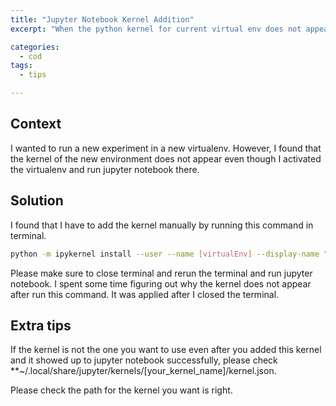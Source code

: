 ```yaml
---
title: "Jupyter Notebook Kernel Addition"
excerpt: "When the python kernel for current virtual env does not appear"

categories:
  - cod
tags:
  - tips

---
```

## Context
I wanted to run a new experiment in a new virtualenv. However, I found that the kernel of the new environment does not appear even though I activated the virtualenv and run jupyter notebook there. 

## Solution
I found that I have to add the kernel manually by running this command in terminal. 

```bash
python -m ipykernel install --user --name [virtualEnv] --display-name "[displayKernelName]"

```

Please make sure to close terminal and rerun the terminal and run jupyter notebook. I spent some time figuring out why the kernel does not appear after run this command. It was applied after I closed the terminal.

## Extra tips
If the kernel is not the one you want to use even after you added this kernel and it showed up to jupyter notebook successfully, please check **~/.local/share/jupyter/kernels/[your_kernel_name]/kernel.json. 

Please check the path for the kernel you want is right.

